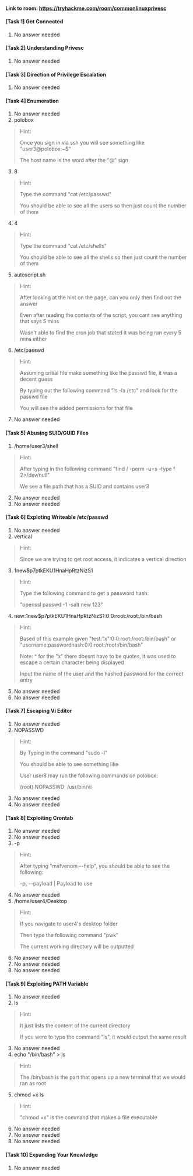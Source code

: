 #### Link to room: https://tryhackme.com/room/commonlinuxprivesc

#### [Task 1] Get Connected
   1. No answer needed  

#### [Task 2] Understanding Privesc
   1. No answer needed 

#### [Task 3] Direction of Privilege Escalation
   1. No answer needed  

#### [Task 4] Enumeration
   1. No answer needed 
   2. polobox
> Hint: 
>
> Once you sign in via ssh you will see something like "user3@polobox:~$"
>
> The host name is the word after the "@" sign
   3. 8
> Hint: 
>
> Type the command "cat /etc/passwd" 
>
> You should be able to see all the users so then just count the number of them 
   4. 4 
> Hint: 
>
> Type the command "cat /etc/shells" 
>
> You should be able to see all the shells so then just count the number of them 
   5. autoscript.sh 
> Hint: 
>
> After looking at the hint on the page, can you only then find out the answer 
>
> Even after reading the contents of the script, you cant see anything that says 5 mins
>
> Wasn't able to find the cron job that stated it was being ran every 5 mins either  
   6. /etc/passwd
> Hint: 
>
> Assuming critial file make something like the passwd file, it was a decent guess 
>
> By typing out the following command "ls -la /etc" and look for the passwd file 
>
> You will see the added permissions for that file 
   7. No answer needed

#### [Task 5] Abusing SUID/GUID Files
   1. /home/user3/shell
> Hint: 
>
> After typing in the following command "find / -perm -u=s -type f 2>/dev/null"
>
> We see a file path that has a SUID and contains user3
   2. No answer needed
   3. No answer needed

#### [Task 6] Exploting Writeable /etc/passwd
   1. No answer needed 
   2. vertical 
> Hint:
>
> Since we are trying to get root access, it indicates a vertical direction 
   3. $1$new$p7ptkEKU1HnaHpRtzNizS1
> Hint:
>
> Type the following command to get a password hash: 
>
> "openssl passwd -1 -salt new 123"
   4. new:$1$new$p7ptkEKU1HnaHpRtzNizS1:0:0:root:/root:/bin/bash
> Hint: 
>
> Based of this example given "test:"x":0:0:root:/root:/bin/bash" or "username:passwordhash:0:0:root:/root:/bin/bash"
>
> Note: ^ for the "x" there doesnt have to be quotes, it was used to escape a certain character being displayed
>
> Input the name of the user and the hashed password for the correct entry
   5. No answer needed 
   6. No answer needed

#### [Task 7] Escaping Vi Editor
   1. No answer needed 
   2. NOPASSWD
> Hint:
>
> By Typing in the command "sudo -l" 
>
> You should be able to see something like 
>
>User user8 may run the following commands on polobox:
>
>(root) NOPASSWD: /usr/bin/vi
   3. No answer needed 
   4. No answer needed 

#### [Task 8] Exploiting Crontab 
   1. No answer needed 
   2. No answer needed 
   3. -p 
> Hint: 
>
> After typing "msfvenom --help", you should be able to see the following:
>
> -p, --payload | <payload>  Payload to use
   4. No answer needed 
   5. /home/user4/Desktop
> Hint: 
>
> If you navigate to user4's desktop folder
>
> Then type the following command "pwk"
>
> The current working directory will be outputted
   6. No answer needed 
   7. No answer needed 
   8. No answer needed 

#### [Task 9] Exploiting PATH Variable
   1. No answer needed 
   2. ls
> Hint:
>
> It just lists the content of the current directory
>
> If you were to type the command "ls", it would output the same result 
   3. No answer needed 
   4. echo "/bin/bash" > ls
> Hint:
>
> The /bin/bash is the part that opens up a new terminal that we would ran as root
   5. chmod +x ls
> Hint:
>
> "chmod +x" is the command that makes a file executable 
   6. No answer needed 
   7. No answer needed 
   8. No answer needed 

#### [Task 10] Expanding Your Knowledge
   1. No answer needed 
